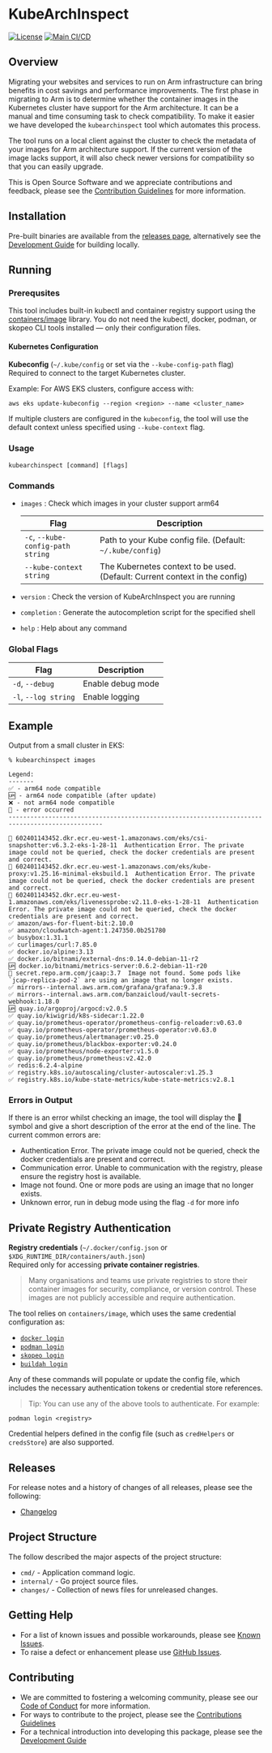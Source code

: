 <!--
Copyright (C) 2025 Arm Limited or its affiliates and Contributors. All rights reserved.
SPDX-License-Identifier: Apache-2.0
-->

# KubeArchInspect

[![License](https://img.shields.io/badge/License-Apache%202.0-blue.svg)](https://opensource.org/licenses/Apache-2.0)
[![Main CI/CD](https://github.com/ArmDeveloperEcosystem/kubearchinspect/actions/workflows/main.yml/badge.svg)](https://github.com/ArmDeveloperEcosystem/kubearchinspect/actions/workflows/main.yml)

## Overview

Migrating your websites and services to run on Arm infrastructure can bring benefits in cost savings and performance improvements. The first phase in migrating to Arm is to determine whether the container images in the Kubernetes cluster have support for the Arm architecture. It can be a manual and time consuming task to check compatibility. To make it easier we have developed the `kubearchinspect` tool which automates this process.

The tool runs on a local client against the cluster to check the metadata of your images for Arm architecture support. If the current version of the image lacks support, it will also check newer versions for compatibility so that you can easily upgrade.

This is Open Source Software and we appreciate contributions and feedback, please see the [Contribution Guidelines](CONTRIBUTING.md) for more information.

## Installation

Pre-built binaries are available from the [releases page](https://github.com/ArmDeveloperEcosystem/kubearchinspect/releases), alternatively see the [Development Guide](DEVELOPMENT.md) for building locally.

## Running

### Prerequsites

This tool includes built-in kubectl and container registry support using the [containers/image](https://github.com/containers/image) library.
You do not need the kubectl, docker, podman, or skopeo CLI tools installed — only their configuration files.

#### Kubernetes Configuration

**Kubeconfig** (`~/.kube/config` or set via the `--kube-config-path` flag)  
Required to connect to the target Kubernetes cluster.

Example: For AWS EKS clusters, configure access with:

```shell
aws eks update-kubeconfig --region <region> --name <cluster_name>
```

If multiple clusters are configured in the `kubeconfig`, the tool will use the default context unless specified using `--kube-context` flag.

### Usage

```console
kubearchinspect [command] [flags]
```

### Commands

- `images` : Check which images in your cluster support arm64

  | Flag                              | Description                                                                 |
  | --------------------------------- | --------------------------------------------------------------------------- |
  | `-c`, `--kube-config-path string` | Path to your Kube config file. (Default: `~/.kube/config`)                  |
  | `--kube-context string`           | The Kubernetes context to be used. (Default: Current context in the config) |

- `version` : Check the version of KubeArchInspect you are running
- `completion` : Generate the autocompletion script for the specified shell
- `help` : Help about any command

### Global Flags

| Flag                 | Description       |
| -------------------- | ----------------- |
| `-d`, `--debug`      | Enable debug mode |
| `-l`, `--log string` | Enable logging    |

## Example

Output from a small cluster in EKS:

```console
% kubearchinspect images

Legend:
-------
✅ - arm64 node compatible
🆙 - arm64 node compatible (after update)
❌ - not arm64 node compatible
🚫 - error occurred
------------------------------------------------------------------------------------------------

🚫 602401143452.dkr.ecr.eu-west-1.amazonaws.com/eks/csi-snapshotter:v6.3.2-eks-1-28-11  Authentication Error. The private image could not be queried, check the docker credentials are present and correct.
🚫 602401143452.dkr.ecr.eu-west-1.amazonaws.com/eks/kube-proxy:v1.25.16-minimal-eksbuild.1  Authentication Error. The private image could not be queried, check the docker credentials are present and correct.
🚫 602401143452.dkr.ecr.eu-west-1.amazonaws.com/eks/livenessprobe:v2.11.0-eks-1-28-11  Authentication Error. The private image could not be queried, check the docker credentials are present and correct.
✅ amazon/aws-for-fluent-bit:2.10.0
✅ amazon/cloudwatch-agent:1.247350.0b251780
✅ busybox:1.31.1
✅ curlimages/curl:7.85.0
✅ docker.io/alpine:3.13
✅ docker.io/bitnami/external-dns:0.14.0-debian-11-r2
🆙 docker.io/bitnami/metrics-server:0.6.2-debian-11-r20
🚫 secret.repo.arm.com/jcaap:3.7  Image not found. Some pods like `jcap-replica-pod-2` are using an image that no longer exists.
✅ mirrors--internal.aws.arm.com/grafana/grafana:9.3.8
✅ mirrors--internal.aws.arm.com/banzaicloud/vault-secrets-webhook:1.18.0
🆙 quay.io/argoproj/argocd:v2.0.5
✅ quay.io/kiwigrid/k8s-sidecar:1.22.0
✅ quay.io/prometheus-operator/prometheus-config-reloader:v0.63.0
✅ quay.io/prometheus-operator/prometheus-operator:v0.63.0
✅ quay.io/prometheus/alertmanager:v0.25.0
✅ quay.io/prometheus/blackbox-exporter:v0.24.0
✅ quay.io/prometheus/node-exporter:v1.5.0
✅ quay.io/prometheus/prometheus:v2.42.0
✅ redis:6.2.4-alpine
✅ registry.k8s.io/autoscaling/cluster-autoscaler:v1.25.3
✅ registry.k8s.io/kube-state-metrics/kube-state-metrics:v2.8.1
```

### Errors in Output

If there is an error whilst checking an image, the tool will display the 🚫 symbol and give a short description of the error at the end of the line. The current common errors are:

- Authentication Error. The private image could not be queried, check the docker credentials are present and correct.
- Communication error. Unable to communication with the registry, please ensure the registry host is available.
- Image not found. One or more pods are using an image that no longer exists.
- Unknown error, run in debug mode using the flag `-d` for more info

## Private Registry Authentication

**Registry credentials** (`~/.docker/config.json` or `$XDG_RUNTIME_DIR/containers/auth.json`)  
Required only for accessing **private container registries**.

> Many organisations and teams use private registries to store their container images for security, compliance, or version control.
> These images are not publicly accessible and require authentication.

The tool relies on `containers/image`, which uses the same credential configuration as:

- [`docker login`](https://docs.docker.com/reference/cli/docker/login/)
- [`podman login`](https://docs.podman.io/en/latest/markdown/podman-login.1.html)
- [`skopeo login`](https://man.archlinux.org/man/extra/skopeo/skopeo-login.1.en)
- [`buildah login`](https://manpages.ubuntu.com/manpages/jammy/man1/buildah-login.1.html)

Any of these commands will populate or update the config file, which includes the necessary authentication tokens or credential store references.

> Tip: You can use any of the above tools to authenticate. For example:

```shell
podman login <registry>
```

Credential helpers defined in the config file (such as `credHelpers` or `credsStore`) are also supported.

## Releases

For release notes and a history of changes of all releases, please see the following:

- [Changelog](CHANGELOG.md)

## Project Structure

The follow described the major aspects of the project structure:

- `cmd/` - Application command logic.
- `internal/` - Go project source files.
- `changes/` - Collection of news files for unreleased changes.

## Getting Help

- For a list of known issues and possible workarounds, please see [Known Issues](KNOWN_ISSUES.md).
- To raise a defect or enhancement please use [GitHub Issues](https://github.com/ArmDeveloperEcosystem/kubearchinspect/issues).

## Contributing

- We are committed to fostering a welcoming community, please see our
  [Code of Conduct](CODE_OF_CONDUCT.md) for more information.
- For ways to contribute to the project, please see the [Contributions Guidelines](CONTRIBUTING.md)
- For a technical introduction into developing this package, please see the [Development Guide](DEVELOPMENT.md)
